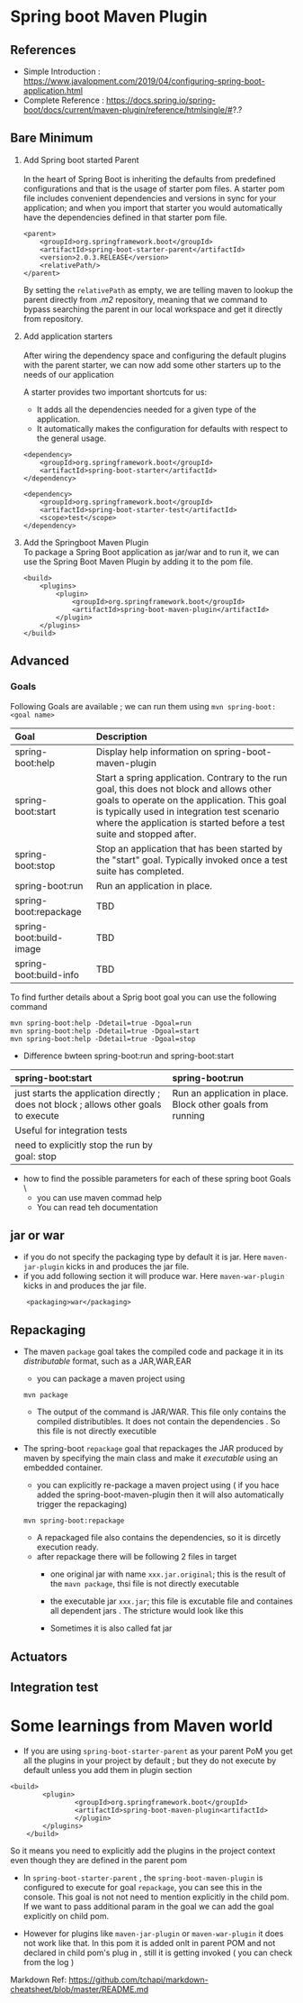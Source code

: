 # Spring boot Maven Plugin 

## References 
*  Simple Introduction : https://www.javalopment.com/2019/04/configuring-spring-boot-application.html
*  Complete Reference : https://docs.spring.io/spring-boot/docs/current/maven-plugin/reference/htmlsingle/#?.?


## Bare Minimum 
1. Add Spring boot started Parent \
\
In the heart of Spring Boot is inheriting the defaults from predefined configurations and that is the usage of starter pom files. A starter pom file includes convenient dependencies and versions in sync for your application; and when you import that starter you would automatically have the dependencies defined in that starter pom file.

    ````
    <parent>
        <groupId>org.springframework.boot</groupId>
        <artifactId>spring-boot-starter-parent</artifactId>
        <version>2.0.3.RELEASE</version>
        <relativePath/>
    </parent>

    ````
    By setting the `relativePath` as empty, we are telling maven to lookup the parent directly from _.m2_ repository, meaning that we command to bypass searching the parent in our local workspace and get it directly from repository.

2. Add application starters  \
\
After wiring the dependency space and configuring the default plugins with the parent starter, we can now add some other starters up to the needs of our application

    A starter provides two important shortcuts for us:
    - It adds all the dependencies needed for a given type of the application.
    - It automatically makes the configuration for defaults with respect to the general usage.

    ````
    <dependency>
        <groupId>org.springframework.boot</groupId>
        <artifactId>spring-boot-starter</artifactId>
    </dependency>    

    <dependency>
        <groupId>org.springframework.boot</groupId>
        <artifactId>spring-boot-starter-test</artifactId>
        <scope>test</scope>
    </dependency> 
    ````
3. Add the Springboot Maven Plugin 
\
To package a Spring Boot application as jar/war and to run it, we can use the Spring Boot Maven Plugin by adding it to the pom file.
    ````
    <build>
        <plugins> 
            <plugin>
                <groupId>org.springframework.boot</groupId>
                <artifactId>spring-boot-maven-plugin</artifactId>
            </plugin>
        </plugins>
    </build>
    ````

## Advanced ##

### Goals ###

Following Goals are available ; we can run them using `mvn spring-boot:<goal name>`

| Goal | Description
| :--- | :--- |
|spring-boot:help| Display help information on spring-boot-maven-plugin |
|spring-boot:start | Start a spring application. Contrary to the run goal, this does not block and allows other goals to operate on the application. This goal is typically used in integration test scenario where the application is started before a test suite and stopped after. |
| spring-boot:stop |Stop an application that has been started by the "start" goal. Typically invoked once a test suite has completed. |
|spring-boot:run|Run an application in place.|
|spring-boot:repackage| TBD |
|spring-boot:build-image|TBD|
|spring-boot:build-info|TBD|



To find further details about a Sprig boot goal you can use the following command
````
mvn spring-boot:help -Ddetail=true -Dgoal=run
mvn spring-boot:help -Ddetail=true -Dgoal=start
mvn spring-boot:help -Ddetail=true -Dgoal=stop
````

- Difference bwteen spring-boot:run and spring-boot:start

| spring-boot:start | spring-boot:run | 
| :--- | :--- |
|  just starts the application directly ; does not block ; allows other goals to execute  | Run an application in place. Block other goals from running|
|Useful for integration tests ||
|need to explicitly stop the run by goal: stop||



- how to find the possible parameters for each of these spring boot Goals \
    * you can use maven commad help
    * You can read teh documentation   

## jar or war
- if you do not specify the packaging type by default it is jar. Here `maven-jar-plugin` kicks in and produces the jar file. 
- if you add following section it will produce war. Here `maven-war-plugin` kicks in and produces the jar file. 
````
	<packaging>war</packaging>
````

## Repackaging 

- The maven `package` goal takes the compiled code and package it in its _distributable_ format, such as a JAR,WAR,EAR
    -   you can package a maven project using 
    ````
    mvn package
    ````
    - The output of the command is JAR/WAR. This file only contains the compiled distributibles. It does not contain the dependencies . So this file is not directly executible  

- The spring-boot `repackage` goal that repackages the JAR produced by maven by specifying the main class and make it _executable_ using an embedded container.
    - you can explicitly  re-package a maven project using (  if you hace added the spring-boot-maven-plugin then it will also automatically trigger the repackaging)
    ````
    mvn spring-boot:repackage
    ````
    - A repackaged file also contains the dependencies, so it is dircetly execution ready.
    - after repackage there will be following 2 files in target 
        - one original jar with name `xxx.jar.original`; this is the result of the `mavn package`, thsi file is not directly executable 
        - the executable jar `xxx.jar`; this file is excutable file and containes all dependent jars . The stricture would look like this 

           <PIC NEEDED>
        - Sometimes it is also called fat jar

 
## Actuators 

## Integration test 



# Some learnings from Maven world
- If you are using `spring-boot-starter-parent` as your parent PoM you get all the plugins in your project by default ; but they do not execute by default unless you add them in plugin section 
````
<build>
		<plugin>
				<groupId>org.springframework.boot</groupId>
                <artifactId>spring-boot-maven-plugin<artifactId>
                </plugin>
		</plugins>
	</build>

````
So it means you need to explicitly add the plugins in the project context even though they are defined in the parent pom

- In `spring-boot-starter-parent` , the `spring-boot-maven-plugin` is configured to execute for goal `repackage`, you can see this in the console. This goal is not not need to mention explicitly in the child pom. If we want to pass additional param in the goal we can add the goal explicitly on child pom.


- However for plugins like `maven-jar-plugin` or `maven-war-plugin` it does not work like that. In this pom it is added onlt in parent POM and not declared in child pom's plug in , still it is getting invoked ( you can check from the log )



Markdown Ref: https://github.com/tchapi/markdown-cheatsheet/blob/master/README.md